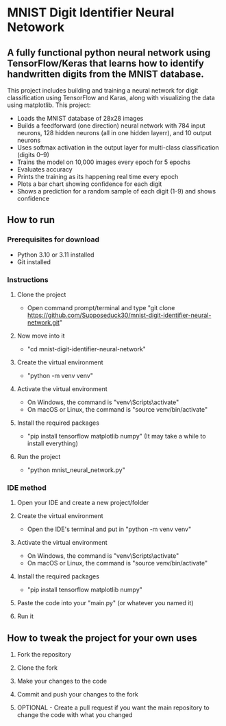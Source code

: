 # MNIST Digit Identifier Neural Netowork
## A fully functional python neural network using TensorFlow/Keras that learns how to identify handwritten digits from the MNIST database.
This project includes building and training a neural network for digit classification using TensorFlow and Karas, along with visualizing the data using matplotlib. This project:
- Loads the MNIST database of 28x28 images
- Builds a feedforward (one direction) neural network with 784 input neurons, 128 hidden neurons (all in one hidden layerr), and 10 output neurons
- Uses softmax activation in the output layer for multi-class classification (digits 0–9)
- Trains the model on 10,000 images every epoch for 5 epochs
- Evaluates accuracy
- Prints the training as its happening real time every epoch
- Plots a bar chart showing confidence for each digit
- Shows a prediction for a random sample of each digit (1-9) and shows confidence

## How to run 
### Prerequisites for download
- Python 3.10 or 3.11 installed
- Git installed
### Instructions 
1. Clone the project
   - Open command prompt/terminal and type "git clone https://github.com/Supposeduck30/mnist-digit-identifier-neural-network.git"

2. Now move into it
   - "cd mnist-digit-identifier-neural-network"

3. Create the virtual environment
   - "python -m venv venv"

4. Activate the virtual environment
   - On Windows, the command is "venv\Scripts\activate"
   - On macOS or Linux, the command is "source venv/bin/activate"

5. Install the required packages
   - "pip install tensorflow matplotlib numpy" (It may take a while to install everything)

6. Run the project
   - "python mnist_neural_network.py"

### IDE method 
1. Open your IDE and create a new project/folder

2. Create the virtual environment
   - Open the IDE's terminal and put in "python -m venv venv"

3. Activate the virtual environment
   - On Windows, the command is "venv\Scripts\activate"
   - On macOS or Linux, the command is "source venv/bin/activate"

4. Install the required packages 
   - "pip install tensorflow matplotlib numpy"
  
5. Paste the code into your "main.py" (or whatever you named it)

6. Run it

## How to tweak the project for your own uses 
1. Fork the repository

2. Clone the fork

3. Make your changes to the code

4. Commit and push your changes to the fork

5. OPTIONAL - Create a pull request if you want the main repository to change the code with what you changed
